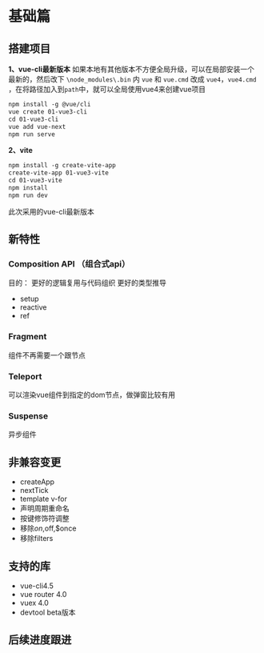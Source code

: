 # 基础篇

## 搭建项目

**1、vue-cli最新版本**
如果本地有其他版本不方便全局升级，可以在局部安装一个最新的，然后改下 `\node_modules\.bin` 内 `vue` 和  `vue.cmd` 改成 `vue4`，`vue4.cmd` ，在将路径加入到`path`中，就可以全局使用vue4来创建vue项目

```txt
npm install -g @vue/cli
vue create 01-vue3-cli
cd 01-vue3-cli
vue add vue-next
npm run serve
```

**2、vite**

```txt
npm install -g create-vite-app
create-vite-app 01-vue3-vite
cd 01-vue3-vite
npm install
npm run dev
```

此次采用的vue-cli最新版本

## 新特性

### Composition API （组合式api）

目的：
更好的逻辑复用与代码组织
更好的类型推导

  - setup
  - reactive
  - ref

### Fragment
组件不再需要一个跟节点

### Teleport

可以渲染vue组件到指定的dom节点，做弹窗比较有用

### Suspense
异步组件

## 非兼容变更
- createApp
- nextTick
- template v-for
- 声明周期重命名
- 按键修饰符调整
- 移除$on,$off,$once
- 移除filters

## 支持的库
- vue-cli4.5
- vue router 4.0
- vuex 4.0
- devtool beta版本


## 后续进度跟进
